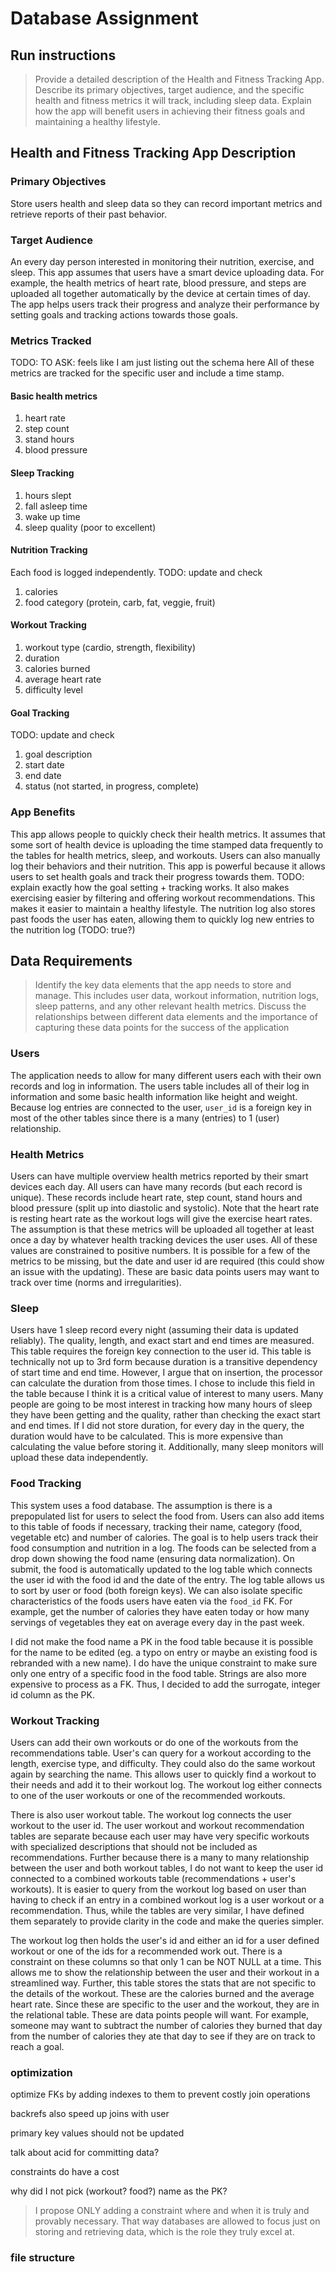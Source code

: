 # Database Assignment

## Run instructions


> Provide a detailed description of the Health and Fitness Tracking App. Describe its primary objectives, target audience, and the specific health and fitness metrics it will track, including sleep data. Explain how the app will benefit users in achieving their fitness goals and maintaining a healthy lifestyle.


## Health and Fitness Tracking App Description

### Primary Objectives
Store users health and sleep data so they can record important metrics and retrieve reports of their past behavior. 

### Target Audience
An every day person interested in monitoring their nutrition, exercise, and sleep. This app assumes that users have a smart device uploading data. For example, the health metrics of heart rate, blood pressure, and steps are uploaded all together automatically by the device at certain times of day. The app helps users track their progress and analyze their performance by setting goals and tracking actions towards those goals. 

### Metrics Tracked
TODO: TO ASK: feels like I am just listing out the schema here
All of these metrics are tracked for the specific user and include a time stamp. 

#### Basic health metrics
1. heart rate
2. step count
3. stand hours
4. blood pressure

#### Sleep Tracking
1. hours slept
2. fall asleep time
3. wake up time
4. sleep quality (poor to excellent)

#### Nutrition Tracking
Each food is logged independently. TODO: update and check
1. calories
2. food category (protein, carb, fat, veggie, fruit)

#### Workout Tracking
1. workout type (cardio, strength, flexibility)
2. duration
3. calories burned
4. average heart rate
5. difficulty level

#### Goal Tracking
TODO: update and check
1. goal description
2. start date
3. end date
4. status (not started, in progress, complete)


### App Benefits
This app allows people to quickly check their health metrics. It assumes that some sort of health device is uploading the time stamped data frequently to the tables for health metrics, sleep, and workouts. Users can also manually log their behaviors and their nutrition. This app is powerful because it allows users to set health goals and track their progress towards them. TODO: explain exactly how the goal setting + tracking works. It also makes exercising easier by filtering and offering workout recommendations. This makes it easier to maintain a healthy lifestyle. The nutrition log also stores past foods the user has eaten, allowing them to quickly log new entries to the nutrition log (TODO: true?)



## Data Requirements
> Identify the key data elements that the app needs to store and manage. This includes user data, workout information, nutrition logs, sleep patterns, and any other relevant health metrics. Discuss the relationships between different data elements and the importance of capturing these data points for the success of the application

### Users
The application needs to allow for many different users each with their own records and log in information. The users table includes all of their log in information and some basic health information like height and weight. Because log entries are connected to the user, `user_id` is a foreign key in most of the other tables since there is a many (entries) to 1 (user) relationship. 

### Health Metrics
Users can have multiple overview health metrics reported by their smart devices each day. All users can have many records (but each record is unique). These records include heart rate, step count, stand hours and blood pressure (split up into diastolic and systolic). Note that the heart rate is resting heart rate as the workout logs will give the exercise heart rates. The assumption is that these metrics will be uploaded all together at least once a day by whatever health tracking devices the user uses. All of these values are constrained to positive numbers. It is possible for a few of the metrics to be missing, but the date and user id are required (this could show an issue with the updating). These are basic data points users may want to track over time (norms and irregularities).

### Sleep
Users have 1 sleep record every night (assuming their data is updated reliably). The quality, length, and exact start and end times are measured. This table requires the foreign key connection to the user id. This table is technically not up to 3rd form because duration is a transitive dependency of start time and end time. However, I argue that on insertion, the processor can calculate the duration from those times. I chose to include this field in the table because I think it is a critical value of interest to many users. Many people are going to be most interest in tracking how many hours of sleep they have been getting and the quality, rather than checking the exact start and end times. If I did not store duration, for every day in the query, the duration would have to be calculated. This is more expensive than calculating the value before storing it. Additionally, many sleep monitors will upload these data independently. 

### Food Tracking
This system uses a food database. The assumption is there is a prepopulated list for users to select the food from. Users can also add items to this table of foods if necessary, tracking their name, category (food, vegetable etc) and number of calories. The goal is to help users track their food consumption and nutrition in a log. The foods can be selected from a drop down showing the food name (ensuring data normalization). On submit, the food is automatically updated to the log table which connects the user id with the food id and the date of the entry. The log table allows us to sort by user or food (both foreign keys). We can also isolate specific characteristics of the foods users have eaten via the `food_id` FK. For example, get the number of calories they have eaten today or how many servings of vegetables they eat on average every day in the past week. 

I did not make the food name a PK in the food table because it is possible for the name to be edited (eg. a typo on entry or maybe an existing food is rebranded with a new name). I do have the unique constraint to make sure only one entry of a specific food in the food table. Strings are also more expensive to process as a FK. Thus, I decided to add the surrogate, integer id column as the PK. 

### Workout Tracking

Users can add their own workouts or do one of the workouts from the recommendations table. User's can query for a workout according to the length, exercise type, and difficulty. They could also do the same workout again by searching the name. This allows user to quickly find a workout to their needs and add it to their workout log. The workout log either connects to one of the user workouts or one of the recommended workouts. 

There is also user workout table. The workout log connects the user workout to the user id. The user workout and workout recommendation tables are separate because each user may have very specific workouts with specialized descriptions that should not be included as recommendations. Further because there is a many to many relationship between the user and both workout tables, I do not want to keep the user id connected to a combined workouts table (recommendations + user's workouts). It is easier to query from the workout log based on user than having to check if an entry in a combined workout log is a user workout or a recommendation. Thus, while the tables are very similar, I have defined them separately to provide clarity in the code and make the queries simpler.

The workout log then holds the user's id and either an id for a user defined workout or one of the ids for a recommended work out. There is a constraint on these columns so that only 1 can be NOT NULL at a time. This allows me to show the relationship between the user and their workout in a streamlined way. Further, this table stores the stats that are not specific to the details of the workout. These are the calories burned and the average heart rate. Since these are specific to the user and the workout, they are in the relational table. These are data points people will want. For example, someone may want to subtract the number of calories they burned that day from the number of calories they ate that day to see if they are on track to reach a goal.



### optimization

 optimize FKs by adding indexes to them to prevent costly join operations

 backrefs also speed up joins with user

 primary key values should not be updated

 talk about acid for committing data?
 
 constraints do have a cost

 why did I not pick (workout? food?) name as the PK?


 >  I propose ONLY adding a constraint where and when it is truly and provably necessary. That way databases are allowed to focus just on storing and retrieving data, which is the role they truly excel at.


 ### file structure